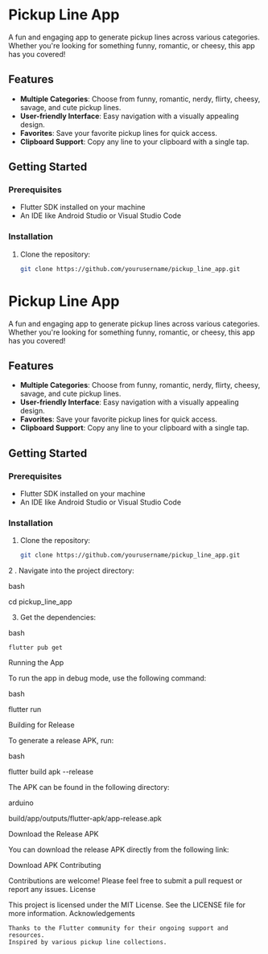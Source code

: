 # Pickup Line App

A fun and engaging app to generate pickup lines across various categories. Whether you're looking for something funny, romantic, or cheesy, this app has you covered!

## Features

- **Multiple Categories**: Choose from funny, romantic, nerdy, flirty, cheesy, savage, and cute pickup lines.
- **User-friendly Interface**: Easy navigation with a visually appealing design.
- **Favorites**: Save your favorite pickup lines for quick access.
- **Clipboard Support**: Copy any line to your clipboard with a single tap.

## Getting Started

### Prerequisites

- Flutter SDK installed on your machine
- An IDE like Android Studio or Visual Studio Code

### Installation

1. Clone the repository:

   ```bash
   git clone https://github.com/yourusername/pickup_line_app.git

# Pickup Line App

A fun and engaging app to generate pickup lines across various categories. Whether you're looking for something funny, romantic, or cheesy, this app has you covered!

## Features

- **Multiple Categories**: Choose from funny, romantic, nerdy, flirty, cheesy, savage, and cute pickup lines.
- **User-friendly Interface**: Easy navigation with a visually appealing design.
- **Favorites**: Save your favorite pickup lines for quick access.
- **Clipboard Support**: Copy any line to your clipboard with a single tap.

## Getting Started

### Prerequisites

- Flutter SDK installed on your machine
- An IDE like Android Studio or Visual Studio Code

### Installation

1. Clone the repository:

   ```bash
   git clone https://github.com/yourusername/pickup_line_app.git


2 . Navigate into the project directory:

bash

cd pickup_line_app

3. Get the dependencies:

bash

    flutter pub get

Running the App

To run the app in debug mode, use the following command:

bash

flutter run

Building for Release

To generate a release APK, run:

bash

flutter build apk --release

The APK can be found in the following directory:

arduino

build/app/outputs/flutter-apk/app-release.apk

Download the Release APK

You can download the release APK directly from the following link:

Download APK
Contributing

Contributions are welcome! Please feel free to submit a pull request or report any issues.
License

This project is licensed under the MIT License. See the LICENSE file for more information.
Acknowledgements

    Thanks to the Flutter community for their ongoing support and resources.
    Inspired by various pickup line collections.

